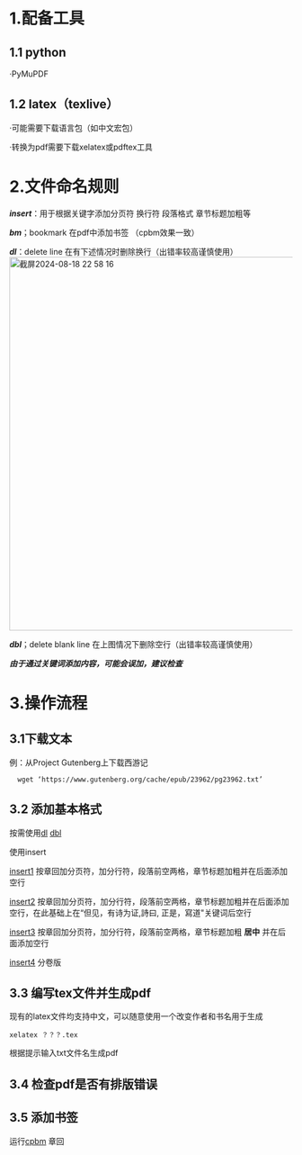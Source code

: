 # 1.配备工具
## 1.1 python
·PyMuPDF
## 1.2 latex（texlive）
·可能需要下载语言包（如中文宏包）

·转换为pdf需要下载xelatex或pdftex工具
# 2.文件命名规则
_**insert**_：用于根据关键字添加分页符 换行符 段落格式 章节标题加粗等

_**bm**_；bookmark 在pdf中添加书签 （cpbm效果一致）

_**dl**_：delete line 在有下述情况时删除换行（出错率较高谨慎使用）
<img width="664" alt="截屏2024-08-18 22 58 16" src="https://github.com/user-attachments/assets/5ded06e6-f64e-475e-978d-01bf4773f2b2">

_**dbl**_；delete blank line 在上图情况下删除空行（出错率较高谨慎使用）

_**由于通过关键词添加内容，可能会误加，建议检查**_

# 3.操作流程
## 3.1下载文本
  例：从Project Gutenberg上下载西游记
      
      wget ‘https://www.gutenberg.org/cache/epub/23962/pg23962.txt’
## 3.2 添加基本格式 
按需使用[dl](https://github.com/KASS0071/ebook/blob/main/25559%20fin/dl.py)  [dbl](https://github.com/KASS0071/ebook/blob/main/24042/dbl.py)

使用insert

  [insert1](https://github.com/KASS0071/ebook/blob/main/23818/insert02.py) 按章回加分页符，加分行符，段落前空两格，章节标题加粗并在后面添加空行
  
  [insert2](https://github.com/KASS0071/ebook/blob/main/23910/insert.py) 按章回加分页符，加分行符，段落前空两格，章节标题加粗并在后面添加空行，在此基础上在“但见，有诗为证,詩曰, 正是，寫道"关键词后空行
  
  [insert3](https://github.com/KASS0071/ebook/blob/main/25327/insert.py) 按章回加分页符，加分行符，段落前空两格，章节标题加粗 **居中** 并在后面添加空行

  [insert4](https://github.com/KASS0071/ebook/blob/main/52280/insert.py) 分卷版

## 3.3 编写tex文件并生成pdf

现有的latex文件均支持中文，可以随意使用一个改变作者和书名用于生成

    xelatex ？？？.tex

根据提示输入txt文件名生成pdf
## 3.4 检查pdf是否有排版错误
## 3.5 添加书签
运行[cpbm](https://github.com/KASS0071/ebook/blob/main/23910/cpbm.py) 章回

